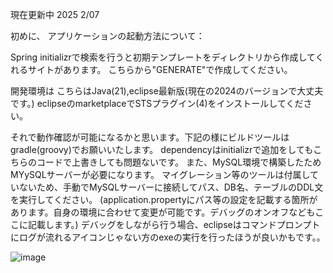現在更新中 2025 2/07

初めに、
アプリケーションの起動方法について：

Spring initializrで検索を行うと初期テンプレートをディレクトリから作成してくれるサイトがあります。
こちらから"GENERATE"で作成してください。

開発環境は こちらはJava(21),eclipse最新版(現在の2024のバージョンで大丈夫です。)
eclipseのmarketplaceでSTSプラグイン(4)をインストールしてください。

それで動作確認が可能になるかと思います。下記の様にビルドツールはgradle(groovy)でお願いいたします。
dependencyはinitializrで追加をしてもこちらのコードで上書きしても問題ないです。
また、MySQL環境で構築したためMYySQLサーバーが必要になります。
マイグレーション等のツールは付属していないため、手動でMySQLサーバーに接続してパス、DB名、テーブルのDDL文を実行してください。
(application.propertyにパス等の設定を記載する箇所があります。自身の環境に合わせて変更が可能です。デバッグのオンオフなどもここに記載します。)
デバッグをしながら行う場合、eclipseはコマンドプロンプトにログが流れるアイコンじゃない方のexeの実行を行ったほうが良いかもです。。

![image](https://github.com/user-attachments/assets/72a52d17-cb97-4017-8ec7-f3b098ecd6a9)
